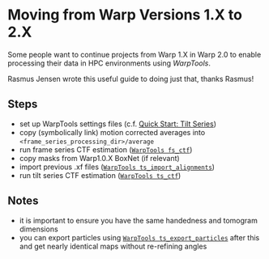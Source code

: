 # Moving from Warp Versions 1.X to 2.X

Some people want to continue projects from Warp 1.X in Warp 2.0 to enable processing their 
data in HPC environments using *WarpTools*. 

Rasmus Jensen wrote this useful guide to doing just that, thanks Rasmus!

## Steps
- set up WarpTools settings files (c.f. [Quick Start: Tilt Series](../../user_guide/warptools/quick_start_warptools_tilt_series.md#create-warp-settings-files))
- copy (symbolically link) motion corrected averages into `<frame_series_processing_dir>/average`
- run frame series CTF estimation ([`WarpTools fs_ctf`](./api/frame_series.md#fs_ctf))
- copy masks from Warp1.0.X BoxNet (if relevant)
- import previous .xf files ([`WarpTools ts_import_alignments`](./api/tilt_series.md#ts_import_alignments))
- run tilt series CTF estimation ([`WarpTools ts_ctf`](./api/tilt_series.md#ts_ctf))

## Notes
- it is important to ensure you have the same handedness and tomogram dimensions
- you can export particles using [`WarpTools ts_export_particles`](./api/tilt_series.md#ts_export_particles) after this and get nearly identical maps without re-refining angles



